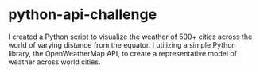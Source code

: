 # python-api-challenge
I created a Python script to visualize the weather of 500+ cities across the world of varying distance from the equator. I  utilizing a simple Python library, the OpenWeatherMap API, to create a representative model of weather across world cities.

